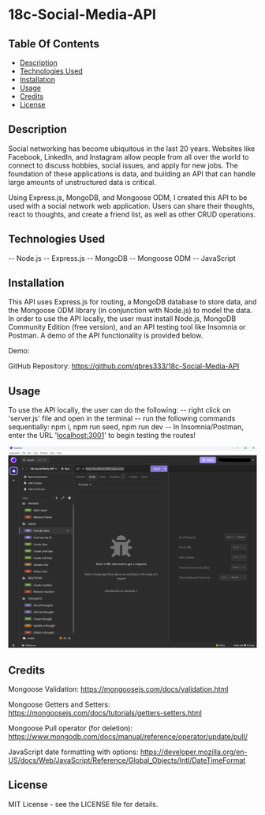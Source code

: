 # 18c-Social-Media-API

## Table Of Contents

- [Description](#description)
- [Technologies Used](#technologiesused)
- [Installation](#installation)
- [Usage](#usage)
- [Credits](#credits)
- [License](#license)

## Description

Social networking has become ubiquitous in the last 20 years. Websites like Facebook, LinkedIn, and Instagram allow people from all over the world to connect to discuss hobbies, social issues, and apply for new jobs. The foundation of these applications is data, and building an API that can handle large amounts of unstructured data is critical.

Using Express.js, MongoDB, and Mongoose ODM, I created this API to be used with a social network web application. Users can share their thoughts, react to thoughts, and create a friend list, as well as other CRUD operations. 

## Technologies Used

-- Node.js
-- Express.js
-- MongoDB
-- Mongoose ODM
-- JavaScript


## Installation

This API uses Express.js for routing, a MongoDB database to store data, and the Mongoose ODM library (in conjunction with Node.js) to model the data. In order to use the API locally, the user must install Node.js, MongoDB Community Edition (free version), and an API testing tool like Insomnia or Postman. A demo of the API functionality is provided below.

Demo:


GitHub Repository:
https://github.com/qbres333/18c-Social-Media-API

## Usage

To use the API locally, the user can do the following:
    -- right click on 'server.js' file and open in the terminal
    -- run the following commands sequentially: npm i, npm run seed, npm run dev
    -- In Insomnia/Postman, enter the URL '[localhost:3001](http://localhost:3001/api/users/)' to begin testing the routes!

![API preview](images/API_preview.png)

## Credits

Mongoose Validation:
https://mongoosejs.com/docs/validation.html

Mongoose Getters and Setters:
https://mongoosejs.com/docs/tutorials/getters-setters.html

Mongoose Pull operator (for deletion):
https://www.mongodb.com/docs/manual/reference/operator/update/pull/

JavaScript date formatting with options:
https://developer.mozilla.org/en-US/docs/Web/JavaScript/Reference/Global_Objects/Intl/DateTimeFormat

## License

MIT License - see the LICENSE file for details.